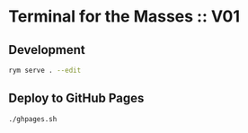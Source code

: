 # Terminal for the Masses :: V01

## Development

```bash
rym serve . --edit
```

## Deploy to GitHub Pages

```bash
./ghpages.sh
```